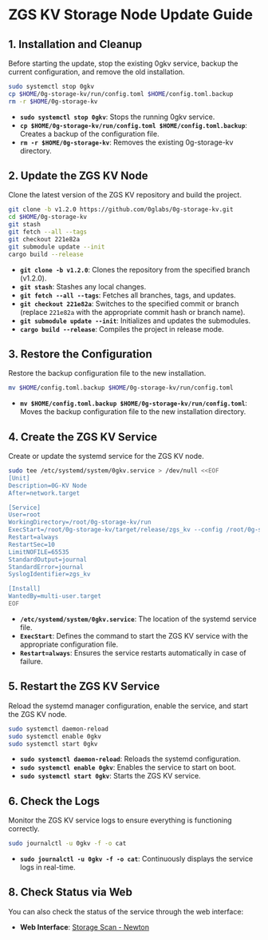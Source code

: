 # ZGS KV Storage Node Update Guide

## 1. Installation and Cleanup

Before starting the update, stop the existing 0gkv service, backup the current configuration, and remove the old installation.

```bash
sudo systemctl stop 0gkv
cp $HOME/0g-storage-kv/run/config.toml $HOME/config.toml.backup
rm -r $HOME/0g-storage-kv
```

- **`sudo systemctl stop 0gkv`**: Stops the running 0gkv service.
- **`cp $HOME/0g-storage-kv/run/config.toml $HOME/config.toml.backup`**: Creates a backup of the configuration file.
- **`rm -r $HOME/0g-storage-kv`**: Removes the existing 0g-storage-kv directory.

## 2. Update the ZGS KV Node

Clone the latest version of the ZGS KV repository and build the project.

```bash
git clone -b v1.2.0 https://github.com/0glabs/0g-storage-kv.git
cd $HOME/0g-storage-kv
git stash
git fetch --all --tags
git checkout 221e82a
git submodule update --init
cargo build --release
```

- **`git clone -b v1.2.0`**: Clones the repository from the specified branch (v1.2.0).
- **`git stash`**: Stashes any local changes.
- **`git fetch --all --tags`**: Fetches all branches, tags, and updates.
- **`git checkout 221e82a`**: Switches to the specified commit or branch (replace `221e82a` with the appropriate commit hash or branch name).
- **`git submodule update --init`**: Initializes and updates the submodules.
- **`cargo build --release`**: Compiles the project in release mode.

## 3. Restore the Configuration

Restore the backup configuration file to the new installation.

```bash
mv $HOME/config.toml.backup $HOME/0g-storage-kv/run/config.toml
```

- **`mv $HOME/config.toml.backup $HOME/0g-storage-kv/run/config.toml`**: Moves the backup configuration file to the new installation directory.

## 4. Create the ZGS KV Service

Create or update the systemd service for the ZGS KV node.

```bash
sudo tee /etc/systemd/system/0gkv.service > /dev/null <<EOF
[Unit]
Description=0G-KV Node
After=network.target

[Service]
User=root
WorkingDirectory=/root/0g-storage-kv/run
ExecStart=/root/0g-storage-kv/target/release/zgs_kv --config /root/0g-storage-kv/run/config.toml
Restart=always
RestartSec=10
LimitNOFILE=65535
StandardOutput=journal
StandardError=journal
SyslogIdentifier=zgs_kv

[Install]
WantedBy=multi-user.target
EOF
```

- **`/etc/systemd/system/0gkv.service`**: The location of the systemd service file.
- **`ExecStart`**: Defines the command to start the ZGS KV service with the appropriate configuration file.
- **`Restart=always`**: Ensures the service restarts automatically in case of failure.

## 5. Restart the ZGS KV Service

Reload the systemd manager configuration, enable the service, and start the ZGS KV node.

```bash
sudo systemctl daemon-reload
sudo systemctl enable 0gkv
sudo systemctl start 0gkv
```

- **`sudo systemctl daemon-reload`**: Reloads the systemd configuration.
- **`sudo systemctl enable 0gkv`**: Enables the service to start on boot.
- **`sudo systemctl start 0gkv`**: Starts the ZGS KV service.

## 6. Check the Logs

Monitor the ZGS KV service logs to ensure everything is functioning correctly.

```bash
sudo journalctl -u 0gkv -f -o cat
```

- **`sudo journalctl -u 0gkv -f -o cat`**: Continuously displays the service logs in real-time.

## 8. Check Status via Web

You can also check the status of the service through the web interface:

- **Web Interface**: [Storage Scan - Newton](https://storagescan-newton.0g.ai/)
